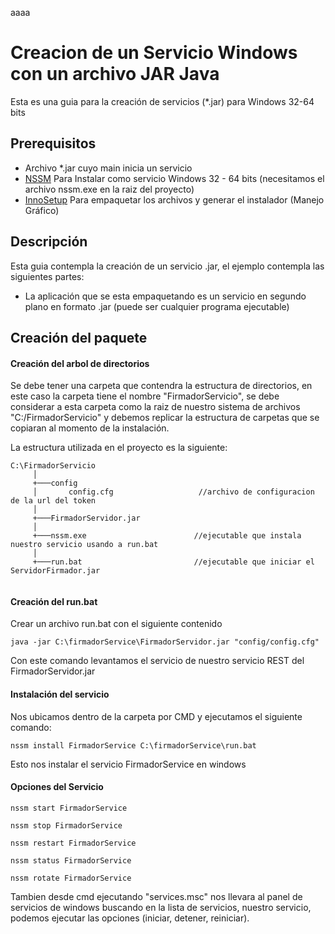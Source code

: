   aaaa
# Creacion de un Servicio Windows con un archivo JAR Java

Esta es una guia para la creación de servicios (*.jar) para Windows 32-64 bits

## Prerequisitos

- Archivo *.jar cuyo main inicia un servicio
- [NSSM](http://nssm.cc/download) Para Instalar como servicio Windows 32 - 64 bits (necesitamos el archivo nssm.exe en la raiz del proyecto)
- [InnoSetup](https://inno-setup.uptodown.com/windows) Para empaquetar los archivos y generar el instalador (Manejo Gráfico)

## Descripción

Esta guia contempla la creación de un servicio .jar, el ejemplo contempla las siguientes partes:

- La aplicación que se esta empaquetando es un servicio en segundo plano en formato .jar (puede ser cualquier programa ejecutable)


## Creación del paquete

#### Creación del arbol de directorios
Se debe tener una carpeta que contendra la estructura de directorios, en este caso la carpeta tiene el nombre "FirmadorServicio", se debe considerar a esta carpeta como la raiz de nuestro sistema de archivos "C:/FirmadorServicio" y debemos replicar la estructura de carpetas que se copiaran al momento de la instalación.

La estructura utilizada en el proyecto es la siguiente:

```
C:\FirmadorServicio    
     │
     +───config                              
     │       config.cfg                   //archivo de configuracion de la url del token
     │   
     +───FirmadorServidor.jar       
     │   
     +───nssm.exe                        //ejecutable que instala nuestro servicio usando a run.bat
     │    
     +───run.bat                         //ejecutable que iniciar el ServidorFirmador.jar
            
```

#### Creación del run.bat
Crear un archivo run.bat con el siguiente contenido

```
java -jar C:\firmadorService\FirmadorServidor.jar "config/config.cfg"
```

Con este comando levantamos el servicio de nuestro servicio REST del FirmadorServidor.jar

#### Instalación del servicio

Nos ubicamos dentro de la carpeta por CMD y ejecutamos el siguiente comando:

```
nssm install FirmadorService C:\firmadorService\run.bat
```

Esto nos instalar el servicio FirmadorService en windows

#### Opciones del Servicio

```
nssm start FirmadorService

nssm stop FirmadorService

nssm restart FirmadorService

nssm status FirmadorService

nssm rotate FirmadorService
```

Tambien desde cmd ejecutando "services.msc" nos llevara al panel de servicios de windows
buscando en la lista de servicios, nuestro servicio, podemos ejecutar las opciones (iniciar, detener, reiniciar).

